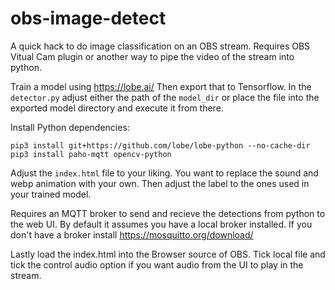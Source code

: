 # obs-image-detect
A quick hack to do image classification on an OBS stream. Requires OBS Vitual Cam plugin or another way to pipe the video of the stream into python.

Train a model using https://lobe.ai/
Then export that to Tensorflow. In the `detector.py` adjust either the path of the `model_dir` or place the file into the exported model directory and execute it from there.

Install Python dependencies:
```
pip3 install git+https://github.com/lobe/lobe-python --no-cache-dir
pip3 install paho-mqtt opencv-python
```

Adjust the `index.html` file to your liking. You want to replace the sound and webp animation with your own.
Then adjust the label to the ones used in your trained model.

Requires an MQTT broker to send and recieve the detections from python to the web UI. By default it assumes you have a local broker installed.
If you don't have a broker install https://mosquitto.org/download/

Lastly load the index.html into the Browser source of OBS. Tick local file and tick the control audio option if you want audio from the UI to play in the stream.